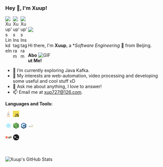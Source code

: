 <!-- <h3 title="hehehe"> Hi there! 👋</h3> -->

<!--
**ZamranxD/ZamranxD** is a ✨ _special_ ✨ repository because its `README.md` (this file) appears on your GitHub profile.

Here are some ideas to get you started:

- 🔭 I’m currently working on ...
- 🌱 I’m currently learning ...
- 👯 I’m looking to collaborate on ...
- 🤔 I’m looking for help with ...
- 💬 Ask me about ...
- 📫 How to reach me: ...
- 😄 Pronouns: ...
- ⚡ Fun fact: ...
-->
<h3 title="hehehe"> Hey 👋, I'm Xuup!</h3>

<a href="https://www.linkedin.com/in/zamranxd/">
  <img align="left" alt="Xuup's LinkdeIn" width="24px" src="https://cdn.jsdelivr.net/npm/simple-icons@v3/icons/linkedin.svg" />
</a>
<a href="https://www.instagram.com/zamranxd/">
  <img align="left" alt="Xuup's Instagram" width="24px" src="https://cdn.jsdelivr.net/npm/simple-icons@v3/icons/instagram.svg" />
</a>
<a href="https://www.facebook.com/ZamranxD">
  <img align="left" alt="Xuup's Instagram" width="24px" src="https://cdn.jsdelivr.net/npm/simple-icons@v3/icons/facebook.svg" />
</a>
<br>
<br>
<img src="https://komarev.com/ghpvc/?username=ZamranxD&color=blueviolet">
<br />
<br />

Hi there, I'm **Xuup**, a **Software Engineering* 🚀 from Beijing.
 <!-- Currently, I'm a Community Team Member 🙍🏽‍♂️ [@CallmeMehdi](https://github.com/CallmeMehdi), Kaggler 👨🏽‍💻 [@Kaggle](https://www.kaggle.com/mehdimabrouki), and an Artificial Intelligence intern 👨🏽‍💼.  -->

  <img align="right" width="400px" alt="GIF" src="https://i.pinimg.com/originals/e4/26/70/e426702edf874b181aced1e2fa5c6cde.gif" />

**About Me!**

- 🌱 I’m currently exploring Java Kafka. 
- 🤔 My interests are web-automation, video processing and developing some useful and cool stuff xD
- 💬 Ask me about anything, I love to answer!
- 📫 Email me at [xup727@126.com](mailto:xup727@126.com).


**Languages and Tools:**  


<code><img height="20" src="https://raw.githubusercontent.com/github/explore/80688e429a7d4ef2fca1e82350fe8e3517d3494d/topics/java/java.png"></code>
<code><img height="20" src="https://raw.githubusercontent.com/github/explore/80688e429a7d4ef2fca1e82350fe8e3517d3494d/topics/javascript/javascript.png"></code>

<code><img height="20" src="https://raw.githubusercontent.com/github/explore/80688e429a7d4ef2fca1e82350fe8e3517d3494d/topics/react/react.png"></code>
<code><img height="20" src="https://raw.githubusercontent.com/github/explore/80688e429a7d4ef2fca1e82350fe8e3517d3494d/topics/nodejs/nodejs.png"></code>
<code><img height="20" src="https://raw.githubusercontent.com/github/explore/80688e429a7d4ef2fca1e82350fe8e3517d3494d/topics/cpp/cpp.png"></code>
<code><img height="20" src="https://raw.githubusercontent.com/github/explore/80688e429a7d4ef2fca1e82350fe8e3517d3494d/topics/mysql/mysql.png"></code>

<code><img height="20" src="https://raw.githubusercontent.com/github/explore/80688e429a7d4ef2fca1e82350fe8e3517d3494d/topics/git/git.png"></code>
<code><img height="20" src="https://raw.githubusercontent.com/github/explore/80688e429a7d4ef2fca1e82350fe8e3517d3494d/topics/terminal/terminal.png"></code>


<br>
<br>

<img align="left" src="https://github-readme-stats-self-phi-11.vercel.app/api?username=xuup&show_icons=true&hide_border=true&count_private=true&theme=tokyonight" alt="Xuup's GitHub Stats">

